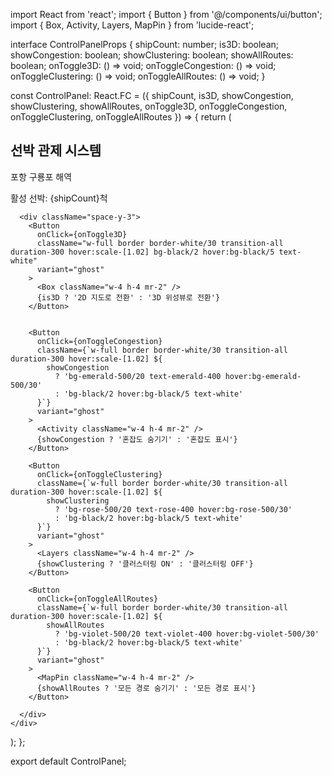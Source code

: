 import React from 'react';
import { Button } from '@/components/ui/button';
import {
  Box,
  Activity,
  Layers,
  MapPin
} from 'lucide-react';

interface ControlPanelProps {
  shipCount: number;
  is3D: boolean;
  showCongestion: boolean;
  showClustering: boolean;
  showAllRoutes: boolean;
  onToggle3D: () => void;
  onToggleCongestion: () => void;
  onToggleClustering: () => void;
  onToggleAllRoutes: () => void;
}

const ControlPanel: React.FC<ControlPanelProps> = ({
  shipCount,
  is3D,
  showCongestion,
  showClustering,
  showAllRoutes,
  onToggle3D,
  onToggleCongestion,
  onToggleClustering,
  onToggleAllRoutes
}) => {
  return (
    <div className="absolute top-5 left-5 backdrop-blur-xl rounded-3xl p-4 w-[180px] space-y-3 shadow-xl transition-all duration-300 bg-white/10 text-white">
      <div className="space-y-2">
        <h2 className="text-xl font-bold text-white">
          선박 관제 시스템
        </h2>
        <p className="text-sm text-white">
          포항 구룡포 해역
        </p>
        <p className="text-sm text-white">
          활성 선박: {shipCount}척
        </p>
      </div>

      <div className="space-y-3">
        <Button
          onClick={onToggle3D}
          className="w-full border border-white/30 transition-all duration-300 hover:scale-[1.02] bg-black/2 hover:bg-black/5 text-white"
          variant="ghost"
        >
          <Box className="w-4 h-4 mr-2" />
          {is3D ? '2D 지도로 전환' : '3D 위성뷰로 전환'}
        </Button>


        <Button
          onClick={onToggleCongestion}
          className={`w-full border border-white/30 transition-all duration-300 hover:scale-[1.02] ${
            showCongestion
              ? 'bg-emerald-500/20 text-emerald-400 hover:bg-emerald-500/30'
              : 'bg-black/2 hover:bg-black/5 text-white'
          }`}
          variant="ghost"
        >
          <Activity className="w-4 h-4 mr-2" />
          {showCongestion ? '혼잡도 숨기기' : '혼잡도 표시'}
        </Button>

        <Button
          onClick={onToggleClustering}
          className={`w-full border border-white/30 transition-all duration-300 hover:scale-[1.02] ${
            showClustering
              ? 'bg-rose-500/20 text-rose-400 hover:bg-rose-500/30'
              : 'bg-black/2 hover:bg-black/5 text-white'
          }`}
          variant="ghost"
        >
          <Layers className="w-4 h-4 mr-2" />
          {showClustering ? '클러스터링 ON' : '클러스터링 OFF'}
        </Button>

        <Button
          onClick={onToggleAllRoutes}
          className={`w-full border border-white/30 transition-all duration-300 hover:scale-[1.02] ${
            showAllRoutes
              ? 'bg-violet-500/20 text-violet-400 hover:bg-violet-500/30'
              : 'bg-black/2 hover:bg-black/5 text-white'
          }`}
          variant="ghost"
        >
          <MapPin className="w-4 h-4 mr-2" />
          {showAllRoutes ? '모든 경로 숨기기' : '모든 경로 표시'}
        </Button>

      </div>
    </div>
  );
};

export default ControlPanel;
